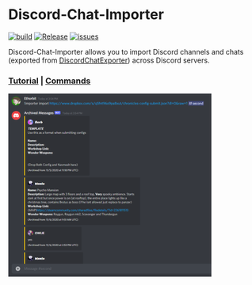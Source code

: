 # Discord-Chat-Importer 

[![build](https://github.com/Ethorbit/Discord-Chat-Importer/actions/workflows/dotnet.yml/badge.svg)](https://github.com/Ethorbit/Docker-Srcds/actions/workflows/docker-image.yml)
[![Release](https://img.shields.io/github/release/Ethorbit/Discord-Chat-Importer.svg)](https://github.com/Ethorbit/Discord-Chat-Importer/releases)
[![issues](https://img.shields.io/github/issues/Ethorbit/Discord-Chat-Importer)](https://github.com/Ethorbit/Discord-Chat-Importer/issues?q=is%3Aopen+is%3Aissue)

Discord-Chat-Importer allows you to import Discord channels and chats (exported from [DiscordChatExporter](https://github.com/Tyrrrz/DiscordChatExporter)) across Discord servers.

### [Tutorial](https://github.com/Ethorbit/Discord-Chat-Importer/wiki/Tutorial) | [Commands](https://github.com/Ethorbit/Discord-Chat-Importer/wiki/Commands)
![Import Preview](example.png)
